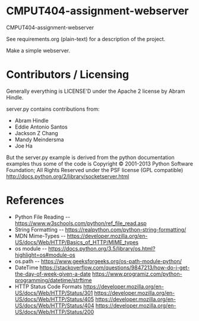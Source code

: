 CMPUT404-assignment-webserver
=============================

CMPUT404-assignment-webserver

See requirements.org (plain-text) for a description of the project.

Make a simple webserver.

Contributors / Licensing
========================

Generally everything is LICENSE'D under the Apache 2 license by Abram Hindle.

server.py contains contributions from:

* Abram Hindle
* Eddie Antonio Santos
* Jackson Z Chang
* Mandy Meindersma 
* Joe Ha

But the server.py example is derived from the python documentation
examples thus some of the code is Copyright © 2001-2013 Python
Software Foundation; All Rights Reserved under the PSF license (GPL
compatible) http://docs.python.org/2/library/socketserver.html

References
========================
* Python File Reading -- https://www.w3schools.com/python/ref_file_read.asp
* String Formatting -- https://realpython.com/python-string-formatting/
* MDN Mime-Types -- https://developer.mozilla.org/en-US/docs/Web/HTTP/Basics_of_HTTP/MIME_types
* os module -- https://docs.python.org/3.5/library/os.html?highlight=os#module-os
* os.path -- https://www.geeksforgeeks.org/os-path-module-python/
* DateTime 
    https://stackoverflow.com/questions/9847213/how-do-i-get-the-day-of-week-given-a-date
    https://www.programiz.com/python-programming/datetime/strftime
* HTTP Status Code Formats 
    https://developer.mozilla.org/en-US/docs/Web/HTTP/Status/301
    https://developer.mozilla.org/en-US/docs/Web/HTTP/Status/405
    https://developer.mozilla.org/en-US/docs/Web/HTTP/Status/404
    https://developer.mozilla.org/en-US/docs/Web/HTTP/Status/200





